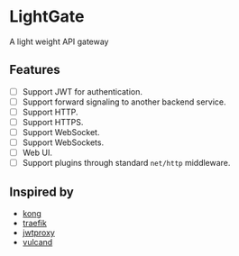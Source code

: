 # LightGate

A light weight API gateway

## Features

- [ ] Support JWT for authentication.
- [ ] Support forward signaling to another backend service.
- [ ] Support HTTP.
- [ ] Support HTTPS.
- [ ] Support WebSocket.
- [ ] Support WebSockets.
- [ ] Web UI.
- [ ] Support plugins through standard `net/http` middleware.

## Inspired by

- [kong](https://github.com/Mashape/kong)
- [traefik](https://github.com/containous/traefik)
- [jwtproxy](https://github.com/coreos/jwtproxy)
- [vulcand](https://github.com/vulcand/vulcand)
